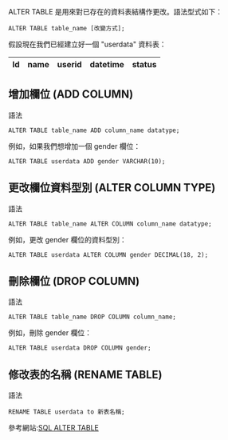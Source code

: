 ALTER TABLE 是用來對已存在的資料表結構作更改。語法型式如下：
```PostgreSQL
ALTER TABLE table_name [改變方式];
```
假設現在我們已經建立好一個 "userdata" 資料表：

| Id | name | userid | datetime | status  |
| :----: | :----: | :---- | :---- | :---- |

## 增加欄位 (ADD COLUMN)
語法
```PostgreSQL
ALTER TABLE table_name ADD column_name datatype;
```
例如，如果我們想增加一個 gender 欄位：
```PostgreSQL
ALTER TABLE userdata ADD gender VARCHAR(10);
```

## 更改欄位資料型別 (ALTER COLUMN TYPE)
語法
```PostgreSQL
ALTER TABLE table_name ALTER COLUMN column_name datatype;
```
例如，更改 gender 欄位的資料型別：
```PostgreSQL
ALTER TABLE userdata ALTER COLUMN gender DECIMAL(18, 2);
```

## 刪除欄位 (DROP COLUMN)
語法
```PostgreSQL
ALTER TABLE table_name DROP COLUMN column_name;
```
例如，刪除 gender 欄位：
```PostgreSQL
ALTER TABLE userdata DROP COLUMN gender;
```
## 修改表的名稱 (RENAME TABLE)
語法
```PostgreSQL
RENAME TABLE userdata to 新表名稱;
```
參考網站:[SQL ALTER TABLE](https://www.1keydata.com/tw/sql/sql-alter-table.html)
